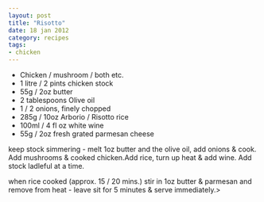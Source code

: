 ```yaml
---
layout: post
title: "Risotto"
date: 18 jan 2012
category: recipes
tags:
- chicken
---
```


* Chicken / mushroom / both etc.
* 1 litre / 2 pints chicken stock
* 55g / 2oz butter
* 2 tablespoons Olive oil
* 1 / 2 onions, finely chopped
* 285g / 10oz Arborio / Risotto rice
* 100ml / 4 fl oz white wine
* 55g / 2oz fresh grated parmesan cheese

keep stock simmering - melt 1oz butter and the olive oil, add onions & cook. Add mushrooms & cooked chicken.Add rice, turn up heat & add wine.  Add stock ladleful at a time.

when rice cooked (approx. 15 / 20 mins.) stir in 1oz butter & parmesan and remove from heat - leave sit for 5 minutes & serve immediately.>


